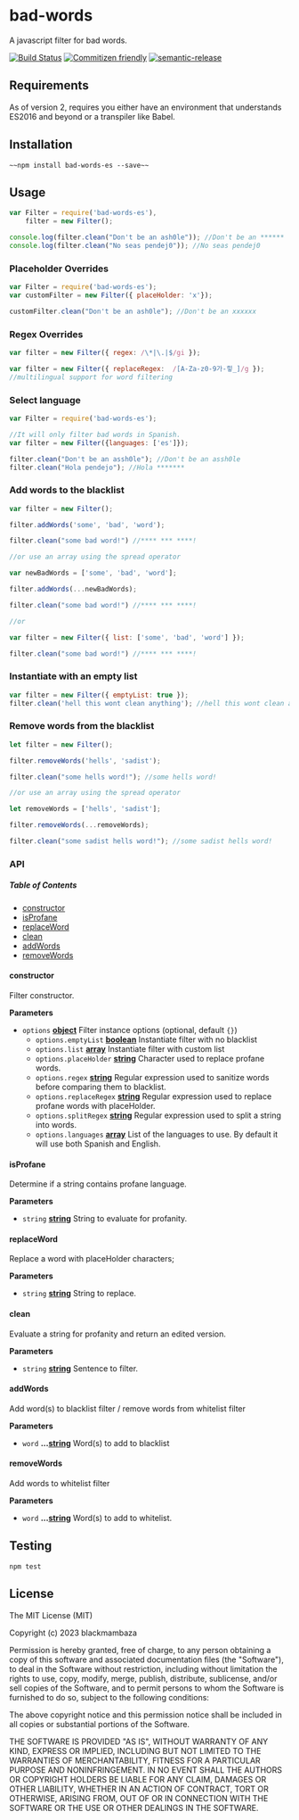 # bad-words

A javascript filter for bad words. 

[![Build Status](https://travis-ci.org/web-mech/badwords.svg?branch=master)](https://travis-ci.org/web-mech/badwords)
[![Commitizen friendly](https://img.shields.io/badge/commitizen-friendly-brightgreen.svg)](http://commitizen.github.io/cz-cli/)
[![semantic-release](https://img.shields.io/badge/%20%20%F0%9F%93%A6%F0%9F%9A%80-semantic--release-e10079.svg?style=flat-square)](https://github.com/semantic-release/semantic-release)

## Requirements

As of version 2, requires you either have an environment that understands ES2016 and beyond or a transpiler like Babel.

## Installation

    ~~npm install bad-words-es --save~~

## Usage

```js
var Filter = require('bad-words-es'),
    filter = new Filter();

console.log(filter.clean("Don't be an ash0le")); //Don't be an ******
console.log(filter.clean("No seas pendej0")); //No seas pendej0
```

### Placeholder Overrides

```js
var Filter = require('bad-words-es');
var customFilter = new Filter({ placeHolder: 'x'});

customFilter.clean("Don't be an ash0le"); //Don't be an xxxxxx
```

### Regex Overrides

```js
var filter = new Filter({ regex: /\*|\.|$/gi });

var filter = new Filter({ replaceRegex:  /[A-Za-z0-9가-힣_]/g }); 
//multilingual support for word filtering
```

### Select language
```js
var Filter = require('bad-words-es');

//It will only filter bad words in Spanish.
var filter = new Filter({languages: ['es']});

filter.clean("Don't be an assh0le"); //Don't be an assh0le
filter.clean("Hola pendejo"); //Hola *******
```

### Add words to the blacklist

```js
var filter = new Filter(); 

filter.addWords('some', 'bad', 'word');

filter.clean("some bad word!") //**** *** ****!

//or use an array using the spread operator

var newBadWords = ['some', 'bad', 'word'];

filter.addWords(...newBadWords);

filter.clean("some bad word!") //**** *** ****!

//or

var filter = new Filter({ list: ['some', 'bad', 'word'] }); 

filter.clean("some bad word!") //**** *** ****!
```

### Instantiate with an empty list

```js
var filter = new Filter({ emptyList: true }); 
filter.clean('hell this wont clean anything'); //hell this wont clean anything
```

### Remove words from the blacklist

```js
let filter = new Filter(); 

filter.removeWords('hells', 'sadist');

filter.clean("some hells word!"); //some hells word!

//or use an array using the spread operator

let removeWords = ['hells', 'sadist'];

filter.removeWords(...removeWords);

filter.clean("some sadist hells word!"); //some sadist hells word!
```

### API

<!-- Generated by documentation.js. Update this documentation by updating the source code. -->

##### Table of Contents

-   [constructor](#constructor)
-   [isProfane](#isprofane)
-   [replaceWord](#replaceword)
-   [clean](#clean)
-   [addWords](#addwords)
-   [removeWords](#removewords)

#### constructor

Filter constructor.

**Parameters**

-   `options` **[object](https://developer.mozilla.org/docs/Web/JavaScript/Reference/Global_Objects/Object)** Filter instance options (optional, default `{}`)
    -   `options.emptyList` **[boolean](https://developer.mozilla.org/docs/Web/JavaScript/Reference/Global_Objects/Boolean)** Instantiate filter with no blacklist
    -   `options.list` **[array](https://developer.mozilla.org/docs/Web/JavaScript/Reference/Global_Objects/Array)** Instantiate filter with custom list
    -   `options.placeHolder` **[string](https://developer.mozilla.org/docs/Web/JavaScript/Reference/Global_Objects/String)** Character used to replace profane words.
    -   `options.regex` **[string](https://developer.mozilla.org/docs/Web/JavaScript/Reference/Global_Objects/String)** Regular expression used to sanitize words before comparing them to blacklist.
    -   `options.replaceRegex` **[string](https://developer.mozilla.org/docs/Web/JavaScript/Reference/Global_Objects/String)** Regular expression used to replace profane words with placeHolder.
    -   `options.splitRegex` **[string](https://developer.mozilla.org/docs/Web/JavaScript/Reference/Global_Objects/String)** Regular expression used to split a string into words.
    -   `options.languages` **[array](https://developer.mozilla.org/docs/Web/JavaScript/Reference/Global_Objects/Array)** List of the languages to use. By default it will use both Spanish and English.

#### isProfane

Determine if a string contains profane language.

**Parameters**

-   `string` **[string](https://developer.mozilla.org/docs/Web/JavaScript/Reference/Global_Objects/String)** String to evaluate for profanity.

#### replaceWord

Replace a word with placeHolder characters;

**Parameters**

-   `string` **[string](https://developer.mozilla.org/docs/Web/JavaScript/Reference/Global_Objects/String)** String to replace.

#### clean

Evaluate a string for profanity and return an edited version.

**Parameters**

-   `string` **[string](https://developer.mozilla.org/docs/Web/JavaScript/Reference/Global_Objects/String)** Sentence to filter.

#### addWords

Add word(s) to blacklist filter / remove words from whitelist filter

**Parameters**

-   `word` **...[string](https://developer.mozilla.org/docs/Web/JavaScript/Reference/Global_Objects/String)** Word(s) to add to blacklist

#### removeWords

Add words to whitelist filter

**Parameters**

-   `word` **...[string](https://developer.mozilla.org/docs/Web/JavaScript/Reference/Global_Objects/String)** Word(s) to add to whitelist.

## Testing

    npm test

## License

The MIT License (MIT)

Copyright (c) 2023 blackmambaza

Permission is hereby granted, free of charge, to any person obtaining a copy of
this software and associated documentation files (the "Software"), to deal in
the Software without restriction, including without limitation the rights to
use, copy, modify, merge, publish, distribute, sublicense, and/or sell copies of
the Software, and to permit persons to whom the Software is furnished to do so,
subject to the following conditions:

The above copyright notice and this permission notice shall be included in all
copies or substantial portions of the Software.

THE SOFTWARE IS PROVIDED "AS IS", WITHOUT WARRANTY OF ANY KIND, EXPRESS OR
IMPLIED, INCLUDING BUT NOT LIMITED TO THE WARRANTIES OF MERCHANTABILITY, FITNESS
FOR A PARTICULAR PURPOSE AND NONINFRINGEMENT. IN NO EVENT SHALL THE AUTHORS OR
COPYRIGHT HOLDERS BE LIABLE FOR ANY CLAIM, DAMAGES OR OTHER LIABILITY, WHETHER
IN AN ACTION OF CONTRACT, TORT OR OTHERWISE, ARISING FROM, OUT OF OR IN
CONNECTION WITH THE SOFTWARE OR THE USE OR OTHER DEALINGS IN THE SOFTWARE.
